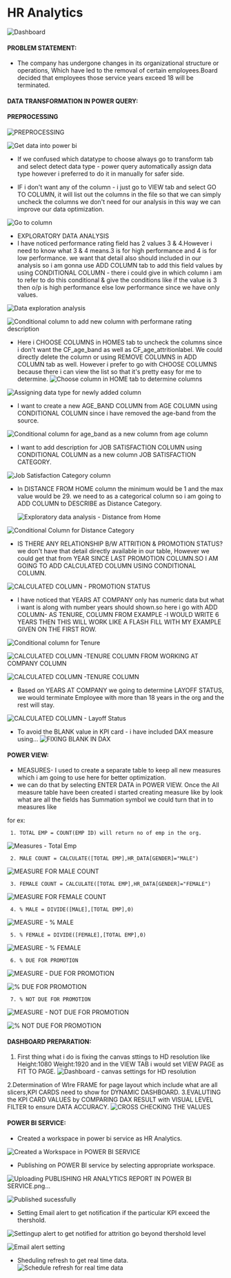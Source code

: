 # HR Analytics

![Dashboard](https://github.com/user-attachments/assets/4865c754-25bc-418d-9ae3-d74669581259)

#### PROBLEM STATEMENT:
-  The company has undergone changes in its organizational structure or operations, Which have led to the removal of certain employees.Board decided that employees those service years exceed 18 will be terminated.

#### DATA TRANSFORMATION IN POWER QUERY:
#### PREPROCESSING

![PREPROCESSING](https://github.com/user-attachments/assets/a55a6572-2861-433c-b313-a23003388c98)

![Get data into power bi](https://github.com/user-attachments/assets/5d1f315a-0a20-4769-a118-f3f941396291)

- If we confused which datatype to choose always go to transform tab and select detect data type - power query automatically assign data type however i preferred to do it in manually for safer side.

- IF i don't want any of the column - i just go to VIEW tab and select GO TO COLUMN, it will list out the columns in the file so that we can simply uncheck the columns we don't need for our analysis in this way we can improve our data optimization.

  
![Go to column](https://github.com/user-attachments/assets/a532efcb-3bcd-4846-a914-300aef553a00)

- EXPLORATORY DATA ANALYSIS
- I have noticed performance rating field has 2 values 3 & 4.However i need to know what 3 & 4 means.3 is for high performance and 4 is for low performance. we want that detail also should included in our analysis so i am gonna use ADD COLUMN tab to add this field values by using CONDITIONAL COLUMN - there i could give in which column i am to refer to do this conditional & give the conditions like if the value is 3 then o/p is high performance else low performance since we have only values.

![Data exploration analysis](https://github.com/user-attachments/assets/1acb3d98-4202-478e-96c5-9ce48848f1ec)

  ![Conditional column to add new column with performane rating description](https://github.com/user-attachments/assets/bb4c97d4-9d4e-496b-b494-647a0172427c)
  
- Here i CHOOSE COLUMNS in HOMES tab to uncheck the columns since i don't want the CF_age_band as well as CF_age_attritionlabel. We could directly delete the column or using REMOVE COLUMNS in ADD COLUMN tab as well. However i prefer to go with CHOOSE COLUMNS because there i can view the list so that it's pretty easy for me to determine.
![Choose column in HOME tab to determine columns](https://github.com/user-attachments/assets/9536e73d-d85e-4b6f-aee2-64a451b73fa0)

![Assigning data type for newly added column](https://github.com/user-attachments/assets/cee8d516-3983-4c3c-863d-eec6e38d7961)

- I want to create a new AGE_BAND COLUMN from AGE COLUMN using CONDITIONAL COLUMN since i have removed the age-band from the source.
  
![Conditional column for age_band as a new column from age column](https://github.com/user-attachments/assets/12a7da41-78d1-42aa-b7b7-fbce3abc77cb)

- I want to add description for JOB SATISFACTION COLUMN using CONDITIONAL COLUMN as a new column JOB SATISFACTION CATEGORY.

  
![Job Satisfaction Category column](https://github.com/user-attachments/assets/9f7f823d-ecc6-4965-aa72-554c5bd6e585)

- In DISTANCE FROM HOME column the minimum would be 1 and the max value would be 29. we need to as a categorical column so i am going to ADD COLUMN to DESCRIBE as Distance Category.

  ![Exploratory data analysis - Distance from Home ](https://github.com/user-attachments/assets/83ae653f-f194-4426-aac8-45e89d00cdb0)
  
![Conditional Column for Distance Category](https://github.com/user-attachments/assets/bababa1b-5c1a-401c-a0cd-40732e63348a)

- IS THERE ANY RELATIONSHIP B/W ATTRITION & PROMOTION STATUS? we don't have that detail directly available in our table, However we could get that from YEAR SINCE LAST PROMOTION COLUMN.SO I AM GOING TO ADD CALCULATED COLUMN USING CONDITIONAL COLUMN.


![CALCULATED COLUMN - PROMOTION STATUS](https://github.com/user-attachments/assets/67ef819c-df22-40fd-aa96-caaca7e4a324)

- I have noticed that YEARS AT COMPANY only has numeric data but what i want is along with number years should shown.so here i go with ADD COLUMN- AS TENURE, COLUMN FROM EXAMPLE -I WOULD WRITE 6 YEARS THEN THIS WILL WORK LIKE A FLASH FILL WITH MY EXAMPLE GIVEN ON THE FIRST ROW.

  
![Conditional column for Tenure](https://github.com/user-attachments/assets/8908f2c9-ba18-42e8-aedc-9cfdc48868cd)

![CALCULATED COLUMN -TENURE COLUMN FROM WORKING AT COMPANY COLUMN](https://github.com/user-attachments/assets/71c3fbd5-dce2-482a-a9ce-8878d37ff452)

![CALCULATED COLUMN -TENURE COLUMN ](https://github.com/user-attachments/assets/7d12989f-50a9-4406-955f-7bcfcfa2649c)

- Based on YEARS AT COMPANY we going to determine LAYOFF STATUS, we would terminate Employee with more than 18 years in the org and the rest will stay.

![CALCULATED COLUMN - Layoff Status](https://github.com/user-attachments/assets/e9b2275d-c962-45c6-bc6c-16ab46031fa5)

- To avoid the BLANK value in KPI card - i have included DAX measure using...
![FIXING BLANK IN DAX](https://github.com/user-attachments/assets/6f18730c-0caf-4c40-899a-178f3e6f1d37)


####  POWER VIEW:
- MEASURES- I used to create a separate table to keep all new measures which i am going to use here for better optimization.
- we can do that by selecting ENTER DATA in POWER VIEW. Once the All measure table have been created i started creating measure like by look what are all the fields has Summation symbol we could turn that in to measures like 

for ex: 
     
     1. TOTAL EMP = COUNT(EMP ID) will return no of emp in the org.

![Measures - Total Emp](https://github.com/user-attachments/assets/aad292d3-de67-447e-813e-6a028d3301e9)

     2. MALE COUNT = CALCULATE([TOTAL EMP],HR_DATA[GENDER]="MALE")

![MEASURE FOR MALE COUNT](https://github.com/user-attachments/assets/df2f369d-3b27-4d45-9bfa-1cf94208cd60)

     3. FEMALE COUNT = CALCULATE([TOTAL EMP],HR_DATA[GENDER]="FEMALE")


![MEASURE FOR FEMALE COUNT](https://github.com/user-attachments/assets/5a893083-0495-4d68-98e7-dcd327c4de54)
     
     4. % MALE = DIVIDE([MALE],[TOTAL EMP],0)

![MEASURE - % MALE](https://github.com/user-attachments/assets/bb636734-97f9-4581-b607-40377891592b)

     5. % FEMALE = DIVIDE([FEMALE],[TOTAL EMP],0)


![MEASURE - % FEMALE](https://github.com/user-attachments/assets/74773327-02d2-4a62-ad34-7d2fb15c7bc6)
     
     
     6. % DUE FOR PROMOTION 

![MEASURE - DUE FOR PROMOTION](https://github.com/user-attachments/assets/35eb8ec1-9663-45ff-9767-9ca15bf40ca5)

![% DUE FOR PROMOTION](https://github.com/user-attachments/assets/8ad87150-0572-4af2-bb59-00f2bbf90717)


     7. % NOT DUE FOR PROMOTION

![MEASURE - NOT DUE FOR PROMOTION](https://github.com/user-attachments/assets/2d58d7e1-d738-4ecf-9e64-326a1d6fb38b)


![% NOT DUE FOR PROMOTION](https://github.com/user-attachments/assets/3a8b2405-a04d-4d89-928c-a4432d7c68af)


#### DASHBOARD PREPARATION:
1. First thing what i do is fixing the canvas sttings to HD resolution like Height:1080 Weight:1920 and in the VIEW TAB i would set VIEW PAGE as FIT TO PAGE.
![Dashboard - canvas settings for HD resolution](https://github.com/user-attachments/assets/5b38916c-507a-4cf8-ac78-11e3890e5775)

2.Determination of WIre FRAME for page layout which include what are all slicers,KPI CARDS need to show for DYNAMIC DASHBOARD.
3.EVALUTING the KPI CARD VALUES by COMPARING DAX RESULT with VISUAL LEVEL FILTER to ensure DATA ACCURACY.
![CROSS CHECKING THE VALUES](https://github.com/user-attachments/assets/731f059b-3aa2-4d47-9854-8b42cbd8ac6d)

#### POWER BI SERVICE:
- Created a workspace in power bi service as HR Analytics.

![Created a Workspace in POWER BI SERVICE](https://github.com/user-attachments/assets/632830ba-629f-4662-a051-f18934274ffd)

- Publishing on POWER BI service by selecting appropriate workspace.
  
![Uploading PUBLISHING HR ANALYTICS REPORT IN POWER BI SERVICE.png…]()

![Published sucessfully](https://github.com/user-attachments/assets/addfb172-848d-4019-8827-ecf3b56d522f)

- Setting Email alert to get notification if the particular KPI exceed the thershold.

![Settingup alert to get notified for attrition go beyond thershold level](https://github.com/user-attachments/assets/aa5ff619-fb9a-49a9-b48b-25b1fe130260)


![Email alert setting](https://github.com/user-attachments/assets/dee786ac-f1c8-4647-b682-c76b22dca881)

- Sheduling refresh to get real time data.
![Schedule refresh for real time data](https://github.com/user-attachments/assets/7f5b8c6f-35c8-4ba8-a394-72d9ede2b243)
